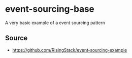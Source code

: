 # event-sourcing-base

A very basic example of a event sourcing pattern

## Source

- https://github.com/RisingStack/event-sourcing-example
